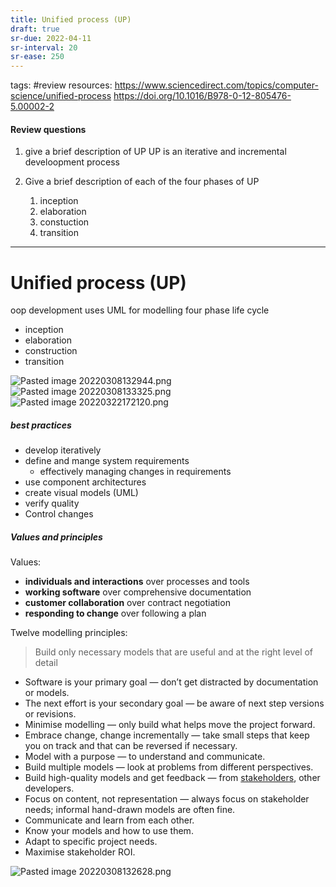```yaml
---
title: Unified process (UP)
draft: true
sr-due: 2022-04-11
sr-interval: 20
sr-ease: 250
---
```


tags: #review
resources: https://www.sciencedirect.com/topics/computer-science/unified-process
https://doi.org/10.1016/B978-0-12-805476-5.00002-2
#### Review questions
1. give a brief description of UP
UP is an iterative and incremental develoopment process

2. Give a brief description of each of the four phases of UP
	1. inception
	2. elaboration
	3. constuction
	4. transition

-------------------------------------------------------
# Unified process (UP)
oop development
uses UML for modelling
four phase life cycle
- inception
- elaboration
- construction
- transition

![Pasted image 20220308132944.png](None)
![Pasted image 20220308133325.png](None)
![Pasted image 20220322172120.png](None)

##### best practices
- develop iteratively
- define and mange system requirements
	- effectively managing changes in requirements
- use component architectures
- create visual models (UML)
- verify quality 
- Control changes

##### Values and principles
Values:
- **individuals and interactions** over processes and tools 
- **working software** over comprehensive documentation 
- **customer collaboration** over contract negotiation
- **responding to change** over following a plan

Twelve modelling principles:

> Build only necessary models that are useful and at the right level of detail

- Software is your primary goal — don’t get distracted by
documentation or models.
- The next effort is your secondary goal — be aware of next
step versions or revisions.
- Minimise modelling — only build what helps move the project
forward.
- Embrace change, change incrementally — take small steps
that keep you on track and that can be reversed if necessary.
- Model with a purpose — to understand and communicate.
- Build multiple models — look at problems from different
perspectives.
- Build high-quality models and get feedback — from [stakeholders](out/notes/stakeholders.md), other developers.
- Focus on content, not representation — always focus on stakeholder needs; informal hand-drawn models are often fine.
- Communicate and learn from each other.
- Know your models and how to use them.
- Adapt to specific project needs.
- Maximise stakeholder ROI.

![Pasted image 20220308132628.png](None)
